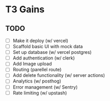 # T3 Gains

## TODO

- [ ] Make it deploy (w/ vercel)
- [ ] Scaffold basic UI with mock data
- [ ] Set up database (w/ vercel postgres)
- [ ] Add authentication (w/ clerk)
- [ ] Add Image upload
- [ ] Routing (parellel route)
- [ ] Add delete functionality (w/ server actions)
- [ ] Analytics (w/ posthog)
- [ ] Error management (w/ Sentry)
- [ ] Rate limiting (w/ upstash)
